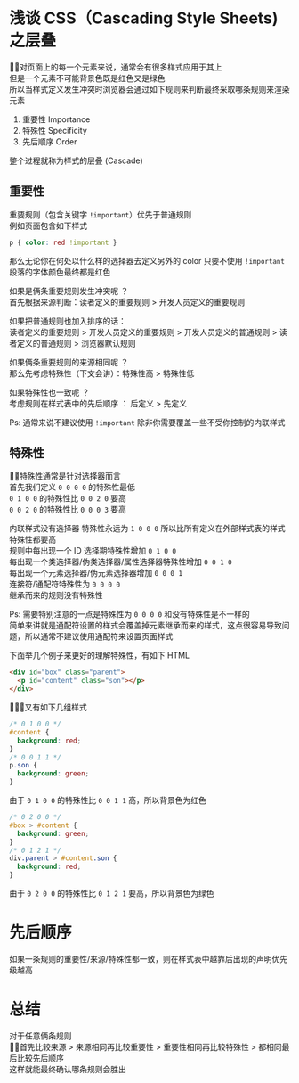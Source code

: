 # 浅谈 CSS（Cascading Style Sheets) 之层叠
对页面上的每一个元素来说，通常会有很多样式应用于其上  
但是一个元素不可能背景色既是红色又是绿色  
所以当样式定义发生冲突时浏览器会通过如下规则来判断最终采取哪条规则来渲染元素  
1. 重要性 Importance
2. 特殊性 Specificity
3. 先后顺序 Order

整个过程就称为样式的层叠 (Cascade)

## 重要性
重要规则（包含关键字 `!important`）优先于普通规则  
例如页面包含如下样式  
```css
p { color: red !important }
``` 
那么无论你在何处以什么样的选择器去定义另外的 color 只要不使用 `!important` 段落的字体颜色最终都是红色  

如果是俩条重要规则发生冲突呢 ？  
首先根据来源判断：读者定义的重要规则 > 开发人员定义的重要规则  

如果把普通规则也加入排序的话：  
读者定义的重要规则 > 开发人员定义的重要规则 > 开发人员定义的普通规则 > 读者定义的普通规则 > 浏览器默认规则  

如果俩条重要规则的来源相同呢 ？  
那么先考虑特殊性（下文会讲）：特殊性高 > 特殊性低  

如果特殊性也一致呢 ？  
考虑规则在样式表中的先后顺序 ： 后定义 > 先定义

Ps: 通常来说不建议使用 `!important` 除非你需要覆盖一些不受你控制的内联样式

## 特殊性
特殊性通常是针对选择器而言  
首先我们定义 `0 0 0 0` 的特殊性最低  
`0 1 0 0` 的特殊性比 `0 0 2 0` 要高  
`0 0 2 0` 的特殊性比 `0 0 0 3` 要高  

内联样式没有选择器 特殊性永远为 `1 0 0 0` 所以比所有定义在外部样式表的样式特殊性都要高  
规则中每出现一个 ID 选择期特殊性增加 `0 1 0 0`  
每出现一个类选择器/伪类选择器/属性选择器特殊性增加 `0 0 1 0`  
每出现一个元素选择器/伪元素选择器增加 `0 0 0 1`  
连接符/通配符特殊性为 `0 0 0 0`  
继承而来的规则没有特殊性  

Ps: 需要特别注意的一点是特殊性为 `0 0 0 0` 和没有特殊性是不一样的  
简单来讲就是通配符设置的样式会覆盖掉元素继承而来的样式，这点很容易导致问题，所以通常不建议使用通配符来设置页面样式

下面举几个例子来更好的理解特殊性，有如下 HTML
```html
<div id="box" class="parent">
  <p id="content" class="son"></p>
</div>
```
又有如下几组样式
```css
/* 0 1 0 0 */
#content {
  background: red;
}
/* 0 0 1 1 */
p.son {
  background: green;
}
```
由于 `0 1 0 0` 的特殊性比 `0 0 1 1` 高，所以背景色为红色
```css
/* 0 2 0 0 */
#box > #content {
  background: green;
}
/* 0 1 2 1 */
div.parent > #content.son {
  background: red;
}
```
由于 `0 2 0 0` 的特殊性比 `0 1 2 1` 要高，所以背景色为绿色  

# 先后顺序
如果一条规则的重要性/来源/特殊性都一致，则在样式表中越靠后出现的声明优先级越高

# 总结
对于任意俩条规则  
首先比较来源 > 来源相同再比较重要性 > 重要性相同再比较特殊性 > 都相同最后比较先后顺序  
这样就能最终确认哪条规则会胜出
